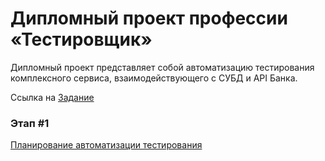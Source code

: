 # Дипломный проект профессии «Тестировщик»

Дипломный проект представляет собой автоматизацию тестирования комплексного сервиса, взаимодействующего с СУБД и API Банка.

Ссылка на [Задание](https://github.com/netology-code/qa-diploma)


### Этап #1

[Планирование автоматизации тестирования](https://github.com/npetyaeva/Diplom/blob/master/documents/test_automation_plan.md)
